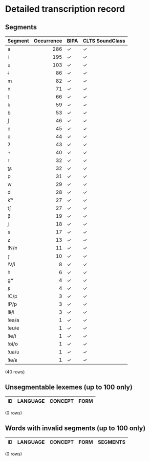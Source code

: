 
# Detailed transcription record

## Segments

| Segment | Occurrence | BIPA | CLTS SoundClass |
|:----------|-------------:|:-------|:------------------|
| a | 286 | ✓ | ✓ |
| i | 195 | ✓ | ✓ |
| u | 103 | ✓ | ✓ |
| ɨ | 86 | ✓ | ✓ |
| m | 82 | ✓ | ✓ |
| n | 71 | ✓ | ✓ |
| t | 66 | ✓ | ✓ |
| k | 59 | ✓ | ✓ |
| b | 53 | ✓ | ✓ |
| ʃ | 46 | ✓ | ✓ |
| e | 45 | ✓ | ✓ |
| o | 44 | ✓ | ✓ |
| ʔ | 43 | ✓ | ✓ |
| + | 40 | ✓ | ✓ |
| r | 32 | ✓ | ✓ |
| ʈʂ | 32 | ✓ | ✓ |
| p | 31 | ✓ | ✓ |
| w | 29 | ✓ | ✓ |
| d | 28 | ✓ | ✓ |
| kʷ | 27 | ✓ | ✓ |
| tʃ | 27 | ✓ | ✓ |
| β | 19 | ✓ | ✓ |
| j | 18 | ✓ | ✓ |
| s | 17 | ✓ | ✓ |
| z | 13 | ✓ | ✓ |
| !N/n | 11 | ✓ | ✓ |
| ɽ | 10 | ✓ | ✓ |
| !V/i | 8 | ✓ | ✓ |
| h | 6 | ✓ | ✓ |
| gʷ | 4 | ✓ | ✓ |
| ʂ | 4 | ✓ | ✓ |
| !C/p | 3 | ✓ | ✓ |
| !P/p | 3 | ✓ | ✓ |
| !iɨ/i | 3 | ✓ | ✓ |
| !ea/a | 1 | ✓ | ✓ |
| !eu/e | 1 | ✓ | ✓ |
| !ie/i | 1 | ✓ | ✓ |
| !oi/o | 1 | ✓ | ✓ |
| !ua/u | 1 | ✓ | ✓ |
| !ɨa/a | 1 | ✓ | ✓ |

(40 rows)



## Unsegmentable lexemes (up to 100 only)

| ID | LANGUAGE | CONCEPT | FORM |
|------|------------|-----------|--------|

(0 rows)



## Words with invalid segments (up to 100 only)

| ID | LANGUAGE | CONCEPT | FORM | SEGMENTS |
|------|------------|-----------|--------|------------|

(0 rows)


